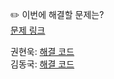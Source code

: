 ✏️ 이번에 해결할 문제는? <br>
[문제 링크](https://leetcode.com/problems/letter-combinations-of-a-phone-number/)

권현욱: [해결 코드]() <br>
김동국: [해결 코드]() <br>
